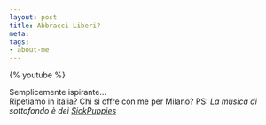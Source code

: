 ```yaml
--- 
layout: post
title: Abbracci Liberi?
meta: 
tags: 
- about-me
---
```

{% youtube %}

Semplicemente ispirante...  
Ripetiamo in italia? Chi si offre con me per Milano? 
PS: *La musica di sottofondo è dei [SickPuppies](http://sickpuppies.net/)* 
